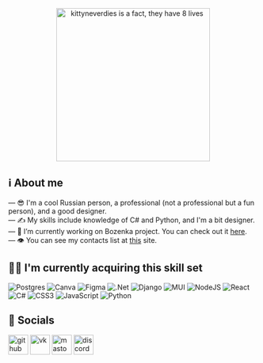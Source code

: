 


<div align="center">
<img src="banner.png" alt="kittyneverdies is a fact, they have 8 lives" height="310"/>



</div>


## ℹ️ About me
— 😎 I'm a cool Russian person, a professional (not a professional but a fun person), and a good designer. \
— ✍️ My skills include knowledge of C# and Python, and I'm a bit designer. \
— 🔭 I’m currently working on Bozenka project. You can check out it [here](https://kittyneverdies.is-a.dev/Bozenka). \
— 👁️ You can see my contacts list at [this](https://kittyneverdies.is-a.dev//) site.

## 👨‍💻 I'm currently acquiring this skill set 
![Postgres](https://img.shields.io/badge/postgres-%23316192.svg?style=for-the-badge&logo=postgresql&logoColor=white) 	![Canva](https://img.shields.io/badge/Canva-%2300C4CC.svg?style=for-the-badge&logo=Canva&logoColor=white) ![Figma](https://img.shields.io/badge/figma-%23F24E1E.svg?style=for-the-badge&logo=figma&logoColor=white) ![.Net](https://img.shields.io/badge/.NET-5C2D91?style=for-the-badge&logo=.net&logoColor=white) ![Django](https://img.shields.io/badge/django-%23092E20.svg?style=for-the-badge&logo=django&logoColor=white) 	![MUI](https://img.shields.io/badge/MUI-%230081CB.svg?style=for-the-badge&logo=mui&logoColor=white) ![NodeJS](https://img.shields.io/badge/node.js-6DA55F?style=for-the-badge&logo=node.js&logoColor=white) ![React](https://img.shields.io/badge/react-%2320232a.svg?style=for-the-badge&logo=react&logoColor=%2361DAFB) ![C#](https://img.shields.io/badge/c%23-%23239120.svg?style=for-the-badge&logo=csharp&logoColor=white) 	![CSS3](https://img.shields.io/badge/css3-%231572B6.svg?style=for-the-badge&logo=css3&logoColor=white) ![JavaScript](https://img.shields.io/badge/javascript-%23323330.svg?style=for-the-badge&logo=javascript&logoColor=%23F7DF1E) ![Python](https://img.shields.io/badge/python-3670A0?style=for-the-badge&logo=python&logoColor=ffdd54)

## 💬 Socials 

[<img src='https://cdn.jsdelivr.net/npm/simple-icons@3.0.1/icons/github.svg' alt='github' height='40'>](https://github.com/https://github.com/KittyNeverDies)  [<img src='https://cdn.jsdelivr.net/npm/simple-icons@3.0.1/icons/vk.svg' alt='vk' height='40'>](https://vk.com/kittyneverdies/)  [<img src='https://cdn.jsdelivr.net/npm/simple-icons@3.0.1/icons/mastodon.svg' alt='mastodon' height='40'>](https://mastodon.world/@KittyNeverDies)  [<img src='https://cdn.jsdelivr.net/npm/simple-icons@3.0.1/icons/discord.svg' alt='discord' height='40'>](https://discord.gg/yPtXEB5x)  

